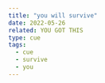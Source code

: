```yaml
---
title: "you will survive"
date: 2022-05-26
related: YOU GOT THIS
type: cue
tags:
  - cue
  - survive
  - you
---
```


